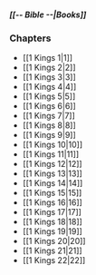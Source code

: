 ##### *[[-- Bible --|Books]]*

### Chapters
- [[1 Kings 1|1]]
- [[1 Kings 2|2]]
- [[1 Kings 3|3]]
- [[1 Kings 4|4]]
- [[1 Kings 5|5]]
- [[1 Kings 6|6]]
- [[1 Kings 7|7]]
- [[1 Kings 8|8]]
- [[1 Kings 9|9]]
- [[1 Kings 10|10]]
- [[1 Kings 11|11]]
- [[1 Kings 12|12]]
- [[1 Kings 13|13]]
- [[1 Kings 14|14]]
- [[1 Kings 15|15]]
- [[1 Kings 16|16]]
- [[1 Kings 17|17]]
- [[1 Kings 18|18]]
- [[1 Kings 19|19]]
- [[1 Kings 20|20]]
- [[1 Kings 21|21]]
- [[1 Kings 22|22]]
